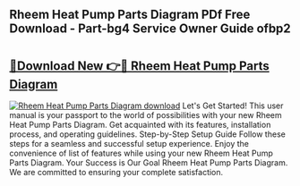 ## Rheem Heat Pump Parts Diagram PDf Free Download - Part-bg4 Service Owner Guide ofbp2

# <h2><a href="http://dfrlfjb.blite.top/?on=Rheem+Heat+Pump+Parts+Diagram">🔗Download New 👉🔴 Rheem Heat Pump Parts Diagram</a></h2>

[![Rheem Heat Pump Parts Diagram download](https://i.imgur.com/lujVjoI.png)](http://dfrlfjb.blite.top/?on=Rheem+Heat+Pump+Parts+Diagram)
Let's Get Started! This user manual is your passport to the world of possibilities with your new Rheem Heat Pump Parts Diagram. Get acquainted with its features, installation process, and operating guidelines. Step-by-Step Setup Guide Follow these steps for a seamless and successful setup experience. Enjoy the convenience of list of features while using your new Rheem Heat Pump Parts Diagram. Your Success is Our Goal Rheem Heat Pump Parts Diagram. We are committed to ensuring your complete satisfaction.

